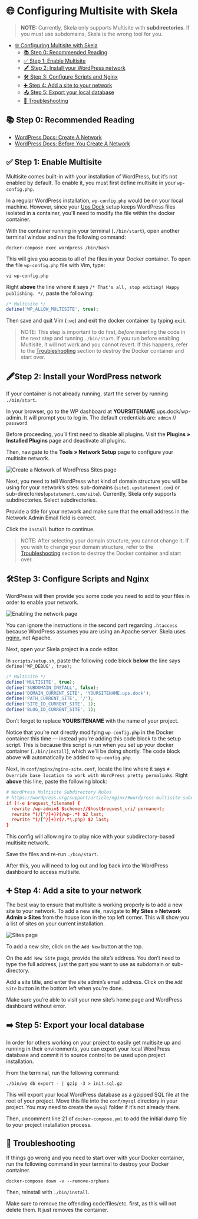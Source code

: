 # 🌐 Configuring Multisite with Skela

> **NOTE:** Currently, Skela only supports Multisite with **subdirectories**. If you must use subdomains, Skela is the wrong tool for you.

- [🌐 Configuring Multisite with Skela](#-configuring-multisite-with-skela)
  - [📚 Step 0: Recommended Reading](#-step-0-recommended-reading)
  - [✅ Step 1: Enable Multisite](#-step-1-enable-multisite)
  - [🖋 Step 2: Install your WordPress network](#-step-2-install-your-wordpress-network)
  - [🛠 Step 3: Configure Scripts and Nginx](#-step-3-configure-scripts-and-nginx)
  - [➕ Step 4: Add a site to your network](#-step-4-add-a-site-to-your-network)
  - [📤 Step 5: Export your local database](#-step-5-export-your-local-database)
  - [🧐 Troubleshooting](#-troubleshooting)

## 📚 Step 0: Recommended Reading

- [WordPress Docs: Create A Network](https://wordpress.org/support/article/create-a-network/)
- [WordPress Docs: Before You Create A Network](https://wordpress.org/support/article/before-you-create-a-network/)

## ✅ Step 1: Enable Multisite

Multisite comes built-in with your installation of WordPress, but it’s not enabled by default. To enable it, you must first define multisite in your `wp-config.php`.

In a regular WordPress installation, `wp-config.php` would be on your local machine. However, since your [Ups Dock](https://github.com/Upstatement/ups-dock) setup keeps WordPress files isolated in a container, you'll need to modify the file within the docker container.

With the container running in your terminal (`./bin/start`), open another terminal window and run the following command:

```shell
docker-compose exec wordpress /bin/bash
```

This will give you access to all of the files in your Docker container. To open the file `wp-config.php` file with Vim, type:

```shell
vi wp-config.php
```

Right **above** the line where it says `/* That's all, stop editing! Happy publishing. */`, paste the following:

```php
/* Multisite */
define('WP_ALLOW_MULTISITE', true);
```

Then save and quit Vim (`:wq`) and exit the docker container by typing `exit`.

> NOTE: This step is important to do first, _before_ inserting the code in the next step and running `./bin/start`. If you run before enabling Multisite, it will not work and you cannot revert. If this happens, refer to the [Troubleshooting](#-troubleshooting) section to destroy the Docker container and start over.

## 🖋Step 2: Install your WordPress network

If your container is not already running, start the server by running `./bin/start`.

In your browser, go to the WP dashboard at **YOURSITENAME**.ups.dock/wp-admin. It will prompt you to log in. The default credentials are: `admin` // `password`

Before proceeding, you’ll first need to disable all plugins. Visit the **Plugins » Installed Plugins** page and deactivate all plugins.

Then, navigate to the **Tools » Network Setup** page to configure your multisite network.

![Create a Network of WordPress Sites page](https://i0.wp.com/wordpress.org/support/files/2018/11/network-create.png?fit=1024%2C743&ssl=1)

Next, you need to tell WordPress what kind of domain structure you will be using for your network’s sites: sub-domains (`site1.upstatement.com`) or sub-directories(`upstatement.com/site`). Currently, Skela only supports subdirectories. Select subdirectories.

Provide a title for your network and make sure that the email address in the Network Admin Email field is correct.

Click the `Install` button to continue.

> NOTE: After selecting your domain structure, you cannot change it. If you wish to change your domain structure, refer to the [Troubleshooting](#-troubleshooting) section to destroy the Docker container and start over.

## 🛠Step 3: Configure Scripts and Nginx

WordPress will then provide you some code you need to add to your files in order to enable your network.

![Enabling the network page](https://i0.wp.com/wordpress.org/support/files/2018/11/tools-network-created.png?fit=1024%2C742&ssl=1)

You can ignore the instructions in the second part regarding `.htaccess` because WordPress assumes you are using an Apache server. Skela uses [nginx](https://www.nginx.com/), not Apache.

Next, open your Skela project in a code editor.

In `scripts/setup.sh`, paste the following code block **below** the line says `define('WP_DEBUG', true);`

```php
/* Multisite */
define('MULTISITE', true);
define('SUBDOMAIN_INSTALL', false);
define('DOMAIN_CURRENT_SITE', 'YOURSITENAME.ups.dock');
define('PATH_CURRENT_SITE', '/');
define('SITE_ID_CURRENT_SITE', 1);
define('BLOG_ID_CURRENT_SITE', 1);
```

Don’t forget to replace **YOURSITENAME** with the name of your project.

Notice that you’re not directly modifying `wp-config.php` in the Docker container this time — instead you're adding this code block to the setup script. This is because this script is run when you set up your docker container (`./bin/install`), which we'll be doing shortly. The code block above will automatically be added to `wp-config.php`.

Next, in `conf/nginx/nginx-site.conf`, locate the line where it says `# Override base location to work with WordPress pretty permalinks`. Right **above** this line, paste the following block:

```conf
# WordPress Multisite Subdirectory Rules
# https://wordpress.org/support/article/nginx/#wordpress-multisite-subdirectory-rules
if (!-e $request_filename) {
  rewrite /wp-admin$ $scheme://$host$request_uri/ permanent;
  rewrite ^(/[^/]+)?(/wp-.*) $2 last;
  rewrite ^(/[^/]+)?(/.*\.php) $2 last;
}
```

This config will allow nginx to play nice with your subdirectory-based multisite network.

Save the files and re-run `./bin/start`.

After this, you will need to log out and log back into the WordPress dashboard to access multisite.

## ➕ Step 4: Add a site to your network

The best way to ensure that multisite is working properly is to add a new site to your network. To add a new site, navigate to **My Sites » Network Admin » Sites** from the house icon in the top left corner. This will show you a list of sites on your current installation.

![Sites page](https://i0.wp.com/wordpress.org/support/files/2018/11/network-admin-link.png?fit=383%2C184&ssl=1)

To add a new site, click on the `Add New` button at the top.

On the `Add New Site` page, provide the site’s address. You don’t need to type the full address, just the part you want to use as subdomain or sub-directory.

Add a site title, and enter the site admin’s email address. Click on the `Add Site` button in the bottom left when you’re done.

Make sure you’re able to visit your new site’s home page and WordPress dashboard without error.

## ➡️ Step 5: Export your local database

In order for others working on your project to easily get multisite up and running in their environments, you can export your local WordPress database and commit it to source control to be used upon project installation.

From the terminal, run the following command:

```shell
./bin/wp db export - | gzip -3 > init.sql.gz
```

This will export your local WordPress database as a gzipped SQL file at the root of your project. Move this file into the `conf/mysql` directory in your project. You may need to create the `mysql` folder if it’s not already there.

Then, uncomment line 21 of `docker-compose.yml` to add the initial dump file to your project installation process.

## 🧐 Troubleshooting

If things go wrong and you need to start over with your Docker container, run the following command in your terminal to destroy your Docker container.

```shell
docker-compose down -v --remove-orphans
```

Then, reinstall with `./bin/install`.

Make sure to remove the offending code/files/etc. first, as this will not delete them. It just removes the container.
